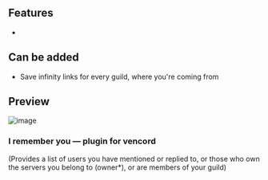 ## Features
- 
## Can be added 
- Save infinity links for every guild, where you're coming from 

## Preview
![image](https://github.com/zoodogood/vencord-plugins/assets/52154209/fc9742af-929b-46bb-90b4-0937d1af97c7)
### I remember you — plugin for vencord
(Provides a list of users you have mentioned or replied to, or those who own the
servers you belong to (owner*), or are members of your guild)
